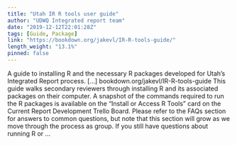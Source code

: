 ```yaml
---
title: "Utah IR R tools user guide"
author: "UDWQ Integrated report team"
date: "2019-12-12T22:01:28Z"
tags: [Guide, Package]
link: "https://bookdown.org/jakevl/IR-R-tools-guide/"
length_weight: "13.1%"
pinned: false
---
```


A guide to installing R and the necessary R packages developed for Utah’s Integrated Report process. [...] bookdown.org/jakevl/IR-R-tools-guide This guide walks secondary reviewers through installing R and its associated packages on their computer. A snapshot of the commands required to run the R packages is available on the “Install or Access R Tools” card on the Current Report Development Trello Board. Please refer to the FAQs section for answers to common questions, but note that this section will grow as we move through the process as group. If you still have questions about running R or ...
